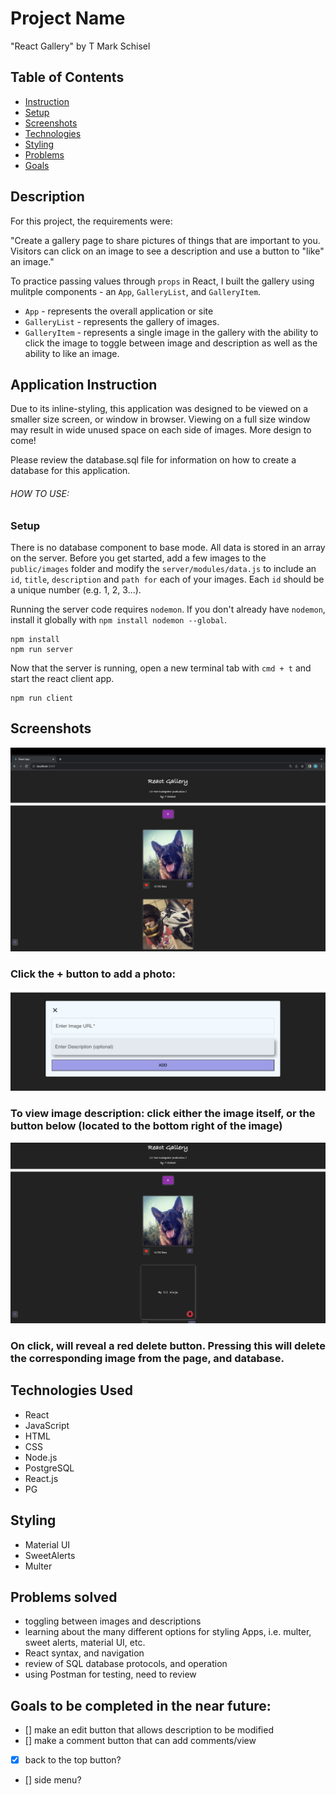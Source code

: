 # Project Name

"React Gallery" by T Mark Schisel

## Table of Contents
- [Instruction](#application-instruction)
- [Setup](#setup)
- [Screenshots](#screenshots)
- [Technologies](#technologies-used)
- [Styling](#styling)
- [Problems](#problems-solved)
- [Goals](#goals-to-be-completed-in-the-near-future)

## Description

For this project, the requirements were:

"Create a gallery page to share pictures of things that are important to you. Visitors can click on an image to see a description and use a button to "like" an image."

To practice passing values through `props` in React, I built the gallery using mulitple components - an `App`, `GalleryList`, and `GalleryItem`.

- `App` - represents the overall application or site 
- `GalleryList` - represents the gallery of images. 
- `GalleryItem` - represents a single image in the gallery with the ability to click the image to toggle between image and description as well as the ability to like an image.


## Application Instruction

Due to its inline-styling, this application was designed to be viewed on a smaller size screen, or window in browser. Viewing on a full size window may result in wide unused space on each side of images.  More design to come!

Please review the database.sql file for information on how to create a database for this application.

###### HOW TO USE: ######

### Setup

There is no database component to base mode. All data is stored in an array on the server. Before you get started, add a few images to the `public/images` folder and modify the `server/modules/data.js` to include an `id`, `title`, `description` and `path for` each of your images. Each `id` should be a unique number (e.g. 1, 2, 3...).

Running the server code requires `nodemon`. If you don't already have `nodemon`, install it globally with `npm install nodemon --global`.

```
npm install
npm run server
```

Now that the server is running, open a new terminal tab with `cmd + t` and start the react client app.

```
npm run client
```

## Screenshots

![Main Page](image.png)

### Click the + button to add a photo:

![Add Photo](image-1.png)

### To view image description: click either the image itself, or the button below (located to the bottom right of the image)

![Delete a Photo](image-2.png)

### On click, will reveal a red delete button. Pressing this will delete the corresponding image from the page, and database.


## Technologies Used
- React
- JavaScript
- HTML
- CSS
- Node.js
- PostgreSQL
- React.js
- PG 

## Styling
- Material UI
- SweetAlerts
- Multer


## Problems solved
- toggling between images and descriptions
- learning about the many different options for styling Apps, i.e. multer, sweet alerts, material UI, etc.
- React syntax, and navigation
- review of SQL database protocols, and operation
- using Postman for testing, need to review

## Goals to be completed in the near future:
- [] make an edit button that allows description to be modified
- [] make a comment button that can add comments/view
- [x] back to the top button?
- [] side menu?